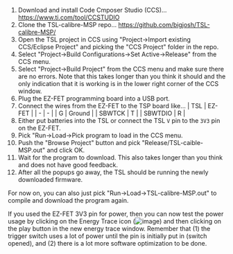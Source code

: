 1. Download and install Code Cmposer Studio (CCS)...
   https://www.ti.com/tool/CCSTUDIO
2. Clone the TSL-calibre-MSP repo...
   https://github.com/bigjosh/TSL-calibre-MSP/
3. Open the TSL project in CCS using "Project->Import existing CCS/Eclipse Project" and picking the "CCS Project" folder in the repo. 
5. Select "Project->Build Configurations->Set Active->Release" from the CCS menu.
5. Select "Project->Build Project" from the CCS menu and make sure there are no errors. Note that this takes longer than you think it should and the only indication that it is working is in the lower right corner of the CCS window.   
6. Plug the EZ-FET programming board into a USB port. 
7. Connect the wires from the EZ-FET  to the TSP board like...
   | TSL | EZ-FET |
   | -  | - |
   | G | Ground |
   | SBWTCK | T | 
   | SBWTDIO | R |
8. Either put batteries into the TSL or connect the TSL `V` pin to the `3V3` pin on the EZ-FET.  
9. Pick "Run->Load->Pick program to load in the CCS menu.
10. Push the "Browse Project" button and pick "Release/TSL-caible-MSP.out" and click OK. 
11. Wait for the program to download. This also takes longer than you think and does not have good feedback.
12. After all the popups go away, the TSL should be running the newly downloaded firmware.

For now on, you can also just pick "Run->Load->TSL-calibre-MSP.out" to compile and download the program again.

If you used the EZ-FET 3V3 pin for power, then you can now test the power usage by clicking on the Energy Trace icon (![image](https://user-images.githubusercontent.com/5520281/200157112-fb56b574-94ee-4805-b37a-e746643ea52a.png)) and 
then clicking on the play button in the new energy trace window. Remember that (1) the trigger switch uses a lot of power until the pin is initially put in (switch opened), and (2) 
there is a lot more software optimization to be done.

